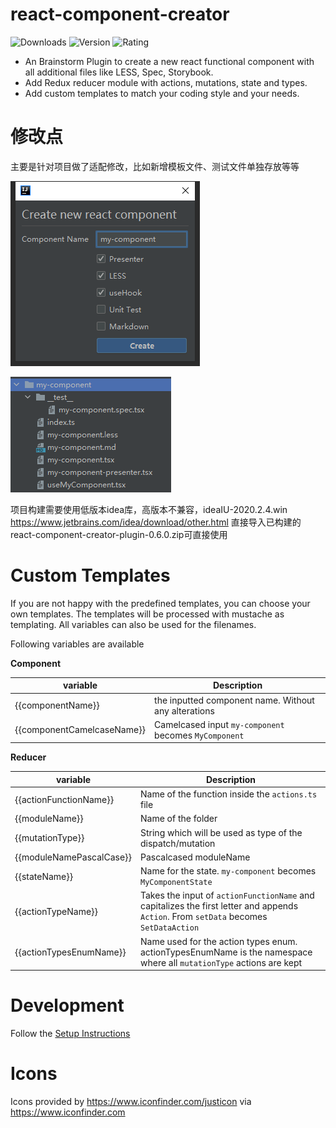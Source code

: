 # react-component-creator

![Downloads](https://img.shields.io/jetbrains/plugin/d/13965-react-component-creator?style=for-the-badge)
![Version](https://img.shields.io/jetbrains/plugin/v/13965-react-component-creator?style=for-the-badge)
![Rating](https://img.shields.io/jetbrains/plugin/r/rating/13965-react-component-creator?style=for-the-badge)


- An Brainstorm Plugin to create a new react functional component with all additional files like
LESS, Spec, Storybook.
- Add Redux reducer module with actions, mutations, state and types.
- Add custom templates to match your coding style and your needs.



# 修改点

主要是针对项目做了适配修改，比如新增模板文件、测试文件单独存放等等

![image-20220423225506561](https://raw.githubusercontent.com/KingZhang/kingzhang.github.io/blog/source/assets/img/image-20220423225506561.png)

![image-20220423233459847](https://raw.githubusercontent.com/KingZhang/kingzhang.github.io/blog/source/assets/img/image-20220423233459847.png)

项目构建需要使用低版本idea库，高版本不兼容，ideaIU-2020.2.4.win  https://www.jetbrains.com/idea/download/other.html
直接导入已构建的react-component-creator-plugin-0.6.0.zip可直接使用


# Custom Templates
If you are not happy with the predefined templates, you can choose your
own templates. The templates will be processed with mustache as templating.
All variables can also be used for the filenames.

Following variables are available


**Component**

| variable | Description |
|---|---|
| {{componentName}} | the inputted component name. Without any alterations |
| {{componentCamelcaseName}} | Camelcased input `my-component` becomes `MyComponent` |

**Reducer**

| variable | Description |
|---|---|
| {{actionFunctionName}} | Name of the function inside the `actions.ts` file |
| {{moduleName}} | Name of the folder |
| {{mutationType}} | String which will be used as type of the dispatch/mutation |
| {{moduleNamePascalCase}} | Pascalcased moduleName |
| {{stateName}} | Name for the state. `my-component` becomes `MyComponentState` |
| {{actionTypeName}} | Takes the input of `actionFunctionName` and capitalizes the first letter and appends `Action`. From `setData` becomes `SetDataAction` |
| {{actionTypesEnumName}} | Name used for the action types enum. actionTypesEnumName is the namespace where all `mutationType` actions are kept |


# Development
Follow the [Setup Instructions](./doc/DEVELOPMENT.md)

# Icons
Icons provided by https://www.iconfinder.com/justicon via https://www.iconfinder.com
